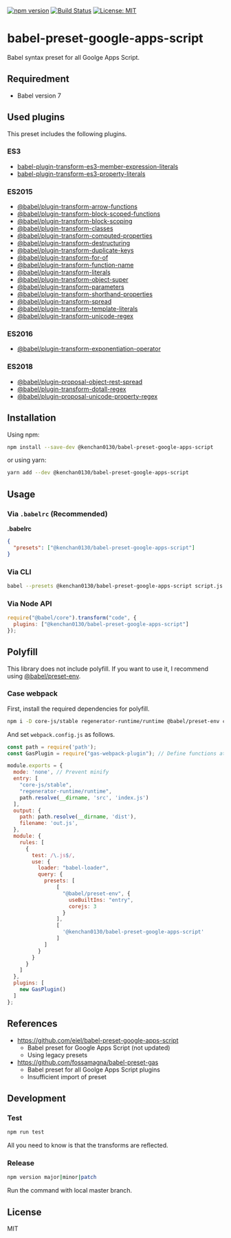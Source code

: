 [![npm version](https://badge.fury.io/js/%40kenchan0130%2Fbabel-preset-google-apps-script.svg)](https://badge.fury.io/js/%40kenchan0130%2Fbabel-preset-google-apps-script)
[![Build Status](https://travis-ci.org/kenchan0130/babel-preset-google-apps-script.svg?branch=master)](https://travis-ci.org/kenchan0130/babel-preset-google-apps-script)
[![License: MIT](https://img.shields.io/badge/License-MIT-yellow.svg)](https://opensource.org/licenses/MIT)

# babel-preset-google-apps-script

Babel syntax preset for all Goolge Apps Script.

## Requiredment

- Babel version 7

## Used plugins

This preset includes the following plugins.

### ES3

- [babel-plugin-transform-es3-member-expression-literals](https://babeljs.io/docs/en/babel-plugin-transform-es3-member-expression-literals)
- [babel-plugin-transform-es3-property-literals](https://babeljs.io/docs/en/babel-plugin-transform-es3-property-literals)

### ES2015

- [@babel/plugin-transform-arrow-functions](https://babeljs.io/docs/en/babel-plugin-transform-arrow-functions)
- [@babel/plugin-transform-block-scoped-functions](https://babeljs.io/docs/en/babel-plugin-transform-block-scoped-functions)
- [@babel/plugin-transform-block-scoping](https://babeljs.io/docs/en/babel-plugin-transform-block-scoping)
- [@babel/plugin-transform-classes](https://babeljs.io/docs/en/babel-plugin-transform-classes)
- [@babel/plugin-transform-computed-properties](https://babeljs.io/docs/en/next/babel-plugin-transform-computed-properties)
- [@babel/plugin-transform-destructuring](https://babeljs.io/docs/en/babel-plugin-transform-destructuring)
- [@babel/plugin-transform-duplicate-keys](https://babeljs.io/docs/en/babel-plugin-transform-duplicate-keys)
- [@babel/plugin-transform-for-of](https://babeljs.io/docs/en/babel-plugin-transform-for-of)
- [@babel/plugin-transform-function-name](https://babeljs.io/docs/en/babel-plugin-transform-function-name)
- [@babel/plugin-transform-literals](https://babeljs.io/docs/en/babel-plugin-transform-literals)
- [@babel/plugin-transform-object-super](https://babeljs.io/docs/en/babel-plugin-transform-object-super)
- [@babel/plugin-transform-parameters](https://babeljs.io/docs/en/babel-plugin-transform-parameters)
- [@babel/plugin-transform-shorthand-properties](https://babeljs.io/docs/en/babel-plugin-transform-shorthand-properties)
- [@babel/plugin-transform-spread](https://babeljs.io/docs/en/babel-plugin-transform-spread)
- [@babel/plugin-transform-template-literals](https://babeljs.io/docs/en/babel-plugin-transform-template-literals)
- [@babel/plugin-transform-unicode-regex](https://babeljs.io/docs/en/babel-plugin-transform-unicode-regex)

### ES2016

- [@babel/plugin-transform-exponentiation-operator](https://babeljs.io/docs/en/babel-plugin-transform-exponentiation-operator)

### ES2018

- [@babel/plugin-proposal-object-rest-spread](https://babeljs.io/docs/en/babel-plugin-proposal-object-rest-spread)
- [@babel/plugin-transform-dotall-regex](https://babeljs.io/docs/en/babel-plugin-transform-dotall-regex)
- [@babel/plugin-proposal-unicode-property-regex](https://babeljs.io/docs/en/babel-plugin-proposal-unicode-property-regex)

## Installation

Using npm:

```sh
npm install --save-dev @kenchan0130/babel-preset-google-apps-script
```

or using yarn:

```sh
yarn add --dev @kenchan0130/babel-preset-google-apps-script
```

## Usage

### Via `.babelrc` (Recommended)

**.babelrc**

```json
{
  "presets": ["@kenchan0130/babel-preset-google-apps-script"]
}
```

### Via CLI

```sh
babel --presets @kenchan0130/babel-preset-google-apps-script script.js
```

### Via Node API

```javascript
require("@babel/core").transform("code", {
  plugins: ["@kenchan0130/babel-preset-google-apps-script"]
});
```

## Polyfill

This library does not include polyfill.
If you want to use it, I recommend using [@babel/preset-env](https://babeljs.io/docs/en/babel-preset-env).

### Case webpack

First, install the required dependencies for polyfill.

```sh
npm i -D core-js/stable regenerator-runtime/runtime @babel/preset-env core-js@3
```

And set `webpack.config.js` as follows.

```js
const path = require('path');
const GasPlugin = require("gas-webpack-plugin"); // Define functions at the top level

module.exports = {
  mode: 'none', // Prevent minify
  entry: [
    "core-js/stable",
    "regenerator-runtime/runtime",
    path.resolve(__dirname, 'src', 'index.js')
  ],
  output: {
    path: path.resolve(__dirname, 'dist'),
    filename: 'out.js',
  },
  module: {
    rules: [
      {
        test: /\.js$/,
        use: {
          loader: "babel-loader",
          query: {
            presets: [
                [
                  "@babel/preset-env", {
                    useBuiltIns: "entry",
                    corejs: 3
                  }
                ],
                [
                  '@kenchan0130/babel-preset-google-apps-script'
                ]
            ]
          }
        }
      }
    ]
  },
  plugins: [
    new GasPlugin()
  ]
};
```

## References

- https://github.com/eiel/babel-preset-google-apps-script
  - Babel preset for Google Apps Script (not updated)
  - Using legacy presets
- https://github.com/fossamagna/babel-preset-gas
  - Babel preset for all Goolge Apps Script plugins
  - Insufficient import of preset

## Development

### Test

```sh
npm run test
```

All you need to know is that the transforms are reflected.

### Release

```sh
npm version major|minor|patch
```

Run the command with local master branch.

## License

MIT
